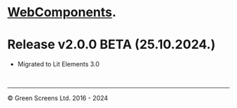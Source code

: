 # [WebComponents](https://webcomponents.greenscreens.ltd/).

# Release v2.0.0 BETA (25.10.2024.)

- Migrated to Lit Elements 3.0

<br><hr>

&copy; Green Screens Ltd. 2016 - 2024
 